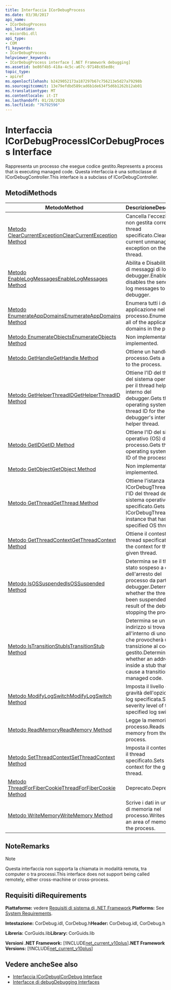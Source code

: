 ```yaml
---
title: Interfaccia ICorDebugProcess
ms.date: 03/30/2017
api_name:
- ICorDebugProcess
api_location:
- mscordbi.dll
api_type:
- COM
f1_keywords:
- ICorDebugProcess
helpviewer_keywords:
- ICorDebugProcess interface [.NET Framework debugging]
ms.assetid: be86f4b5-418a-4c5c-a67c-97148c65ed8c
topic_type:
- apiref
ms.openlocfilehash: b2429052173a187297b67c756213e5d27a79298b
ms.sourcegitcommit: 13e79efdbd589cad6b1de634f5d6b1262b12ab01
ms.translationtype: MT
ms.contentlocale: it-IT
ms.lasthandoff: 01/28/2020
ms.locfileid: "76792596"
---
```

# <a name="icordebugprocess-interface"></a><span data-ttu-id="c46dd-102">Interfaccia ICorDebugProcess</span><span class="sxs-lookup"><span data-stu-id="c46dd-102">ICorDebugProcess Interface</span></span>
<span data-ttu-id="c46dd-103">Rappresenta un processo che esegue codice gestito.</span><span class="sxs-lookup"><span data-stu-id="c46dd-103">Represents a process that is executing managed code.</span></span> <span data-ttu-id="c46dd-104">Questa interfaccia è una sottoclasse di ICorDebugController.</span><span class="sxs-lookup"><span data-stu-id="c46dd-104">This interface is a subclass of ICorDebugController.</span></span>  
  
## <a name="methods"></a><span data-ttu-id="c46dd-105">Metodi</span><span class="sxs-lookup"><span data-stu-id="c46dd-105">Methods</span></span>  
  
|<span data-ttu-id="c46dd-106">Metodo</span><span class="sxs-lookup"><span data-stu-id="c46dd-106">Method</span></span>|<span data-ttu-id="c46dd-107">Descrizione</span><span class="sxs-lookup"><span data-stu-id="c46dd-107">Description</span></span>|  
|------------|-----------------|  
|[<span data-ttu-id="c46dd-108">Metodo ClearCurrentException</span><span class="sxs-lookup"><span data-stu-id="c46dd-108">ClearCurrentException Method</span></span>](icordebugprocess-clearcurrentexception-method.md)|<span data-ttu-id="c46dd-109">Cancella l'eccezione non gestita corrente sul thread specificato.</span><span class="sxs-lookup"><span data-stu-id="c46dd-109">Clears the current unmanaged exception on the given thread.</span></span>|  
|[<span data-ttu-id="c46dd-110">Metodo EnableLogMessages</span><span class="sxs-lookup"><span data-stu-id="c46dd-110">EnableLogMessages Method</span></span>](icordebugprocess-enablelogmessages-method.md)|<span data-ttu-id="c46dd-111">Abilita e Disabilita l'invio di messaggi di log al debugger.</span><span class="sxs-lookup"><span data-stu-id="c46dd-111">Enables and disables the sending of log messages to the debugger.</span></span>|  
|[<span data-ttu-id="c46dd-112">Metodo EnumerateAppDomains</span><span class="sxs-lookup"><span data-stu-id="c46dd-112">EnumerateAppDomains Method</span></span>](icordebugprocess-enumerateappdomains-method.md)|<span data-ttu-id="c46dd-113">Enumera tutti i domini applicazione nel processo.</span><span class="sxs-lookup"><span data-stu-id="c46dd-113">Enumerates all of the application domains in the process.</span></span>|  
|[<span data-ttu-id="c46dd-114">Metodo EnumerateObjects</span><span class="sxs-lookup"><span data-stu-id="c46dd-114">EnumerateObjects Method</span></span>](icordebugprocess-enumerateobjects-method.md)|<span data-ttu-id="c46dd-115">Non implementato.</span><span class="sxs-lookup"><span data-stu-id="c46dd-115">Not implemented.</span></span>|  
|[<span data-ttu-id="c46dd-116">Metodo GetHandle</span><span class="sxs-lookup"><span data-stu-id="c46dd-116">GetHandle Method</span></span>](icordebugprocess-gethandle-method.md)|<span data-ttu-id="c46dd-117">Ottiene un handle per il processo.</span><span class="sxs-lookup"><span data-stu-id="c46dd-117">Gets a handle to the process.</span></span>|  
|[<span data-ttu-id="c46dd-118">Metodo GetHelperThreadID</span><span class="sxs-lookup"><span data-stu-id="c46dd-118">GetHelperThreadID Method</span></span>](icordebugprocess-gethelperthreadid-method.md)|<span data-ttu-id="c46dd-119">Ottiene l'ID del thread del sistema operativo per il thread helper interno del debugger.</span><span class="sxs-lookup"><span data-stu-id="c46dd-119">Gets the operating system (OS) thread ID for the debugger's internal helper thread.</span></span>|  
|[<span data-ttu-id="c46dd-120">Metodo GetID</span><span class="sxs-lookup"><span data-stu-id="c46dd-120">GetID Method</span></span>](icordebugprocess-getid-method.md)|<span data-ttu-id="c46dd-121">Ottiene l'ID del sistema operativo (OS) del processo.</span><span class="sxs-lookup"><span data-stu-id="c46dd-121">Gets the operating system (OS) ID of the process.</span></span>|  
|[<span data-ttu-id="c46dd-122">Metodo GetObject</span><span class="sxs-lookup"><span data-stu-id="c46dd-122">GetObject Method</span></span>](icordebugprocess-getobject-method.md)|<span data-ttu-id="c46dd-123">Non implementato.</span><span class="sxs-lookup"><span data-stu-id="c46dd-123">Not implemented.</span></span>|  
|[<span data-ttu-id="c46dd-124">Metodo GetThread</span><span class="sxs-lookup"><span data-stu-id="c46dd-124">GetThread Method</span></span>](icordebugprocess-getthread-method.md)|<span data-ttu-id="c46dd-125">Ottiene l'istanza di ICorDebugThread con l'ID del thread del sistema operativo specificato.</span><span class="sxs-lookup"><span data-stu-id="c46dd-125">Gets the ICorDebugThread instance that has the specified OS thread ID.</span></span>|  
|[<span data-ttu-id="c46dd-126">Metodo GetThreadContext</span><span class="sxs-lookup"><span data-stu-id="c46dd-126">GetThreadContext Method</span></span>](icordebugprocess-getthreadcontext-method.md)|<span data-ttu-id="c46dd-127">Ottiene il contesto per il thread specificato.</span><span class="sxs-lookup"><span data-stu-id="c46dd-127">Gets the context for the given thread.</span></span>|  
|[<span data-ttu-id="c46dd-128">Metodo IsOSSuspended</span><span class="sxs-lookup"><span data-stu-id="c46dd-128">IsOSSuspended Method</span></span>](icordebugprocess-isossuspended-method.md)|<span data-ttu-id="c46dd-129">Determina se il thread è stato sospeso a causa dell'arresto del processo da parte del debugger.</span><span class="sxs-lookup"><span data-stu-id="c46dd-129">Determines whether the thread has been suspended as a result of the debugger stopping the process.</span></span>|  
|[<span data-ttu-id="c46dd-130">Metodo IsTransitionStub</span><span class="sxs-lookup"><span data-stu-id="c46dd-130">IsTransitionStub Method</span></span>](icordebugprocess-istransitionstub-method.md)|<span data-ttu-id="c46dd-131">Determina se un indirizzo si trova all'interno di uno stub che provocherà una transizione al codice gestito.</span><span class="sxs-lookup"><span data-stu-id="c46dd-131">Determines whether an address is inside a stub that will cause a transition to managed code.</span></span>|  
|[<span data-ttu-id="c46dd-132">Metodo ModifyLogSwitch</span><span class="sxs-lookup"><span data-stu-id="c46dd-132">ModifyLogSwitch Method</span></span>](icordebugprocess-modifylogswitch-method.md)|<span data-ttu-id="c46dd-133">Imposta il livello di gravità dell'opzione di log specificata.</span><span class="sxs-lookup"><span data-stu-id="c46dd-133">Sets the severity level of the specified log switch.</span></span>|  
|[<span data-ttu-id="c46dd-134">Metodo ReadMemory</span><span class="sxs-lookup"><span data-stu-id="c46dd-134">ReadMemory Method</span></span>](icordebugprocess-readmemory-method.md)|<span data-ttu-id="c46dd-135">Legge la memoria dal processo.</span><span class="sxs-lookup"><span data-stu-id="c46dd-135">Reads memory from the process.</span></span>|  
|[<span data-ttu-id="c46dd-136">Metodo SetThreadContext</span><span class="sxs-lookup"><span data-stu-id="c46dd-136">SetThreadContext Method</span></span>](icordebugprocess-setthreadcontext-method.md)|<span data-ttu-id="c46dd-137">Imposta il contesto per il thread specificato.</span><span class="sxs-lookup"><span data-stu-id="c46dd-137">Sets the context for the given thread.</span></span>|  
|[<span data-ttu-id="c46dd-138">Metodo ThreadForFiberCookie</span><span class="sxs-lookup"><span data-stu-id="c46dd-138">ThreadForFiberCookie Method</span></span>](icordebugprocess-threadforfibercookie-method.md)|<span data-ttu-id="c46dd-139">Deprecato.</span><span class="sxs-lookup"><span data-stu-id="c46dd-139">Deprecated.</span></span>|  
|[<span data-ttu-id="c46dd-140">Metodo WriteMemory</span><span class="sxs-lookup"><span data-stu-id="c46dd-140">WriteMemory Method</span></span>](icordebugprocess-writememory-method.md)|<span data-ttu-id="c46dd-141">Scrive i dati in un'area di memoria nel processo.</span><span class="sxs-lookup"><span data-stu-id="c46dd-141">Writes data to an area of memory in the process.</span></span>|  
  
## <a name="remarks"></a><span data-ttu-id="c46dd-142">Note</span><span class="sxs-lookup"><span data-stu-id="c46dd-142">Remarks</span></span>  
  
> [!NOTE]
> <span data-ttu-id="c46dd-143">Questa interfaccia non supporta la chiamata in modalità remota, tra computer o tra processi.</span><span class="sxs-lookup"><span data-stu-id="c46dd-143">This interface does not support being called remotely, either cross-machine or cross-process.</span></span>  
  
## <a name="requirements"></a><span data-ttu-id="c46dd-144">Requisiti di</span><span class="sxs-lookup"><span data-stu-id="c46dd-144">Requirements</span></span>  
 <span data-ttu-id="c46dd-145">**Piattaforme:** vedere [Requisiti di sistema di .NET Framework](../../../../docs/framework/get-started/system-requirements.md).</span><span class="sxs-lookup"><span data-stu-id="c46dd-145">**Platforms:** See [System Requirements](../../../../docs/framework/get-started/system-requirements.md).</span></span>  
  
 <span data-ttu-id="c46dd-146">**Intestazione:** CorDebug.idl, CorDebug.h</span><span class="sxs-lookup"><span data-stu-id="c46dd-146">**Header:** CorDebug.idl, CorDebug.h</span></span>  
  
 <span data-ttu-id="c46dd-147">**Libreria:** CorGuids.lib</span><span class="sxs-lookup"><span data-stu-id="c46dd-147">**Library:** CorGuids.lib</span></span>  
  
 <span data-ttu-id="c46dd-148">**Versioni .NET Framework:** [!INCLUDE[net_current_v10plus](../../../../includes/net-current-v10plus-md.md)]</span><span class="sxs-lookup"><span data-stu-id="c46dd-148">**.NET Framework Versions:** [!INCLUDE[net_current_v10plus](../../../../includes/net-current-v10plus-md.md)]</span></span>  
  
## <a name="see-also"></a><span data-ttu-id="c46dd-149">Vedere anche</span><span class="sxs-lookup"><span data-stu-id="c46dd-149">See also</span></span>

- [<span data-ttu-id="c46dd-150">Interfaccia ICorDebug</span><span class="sxs-lookup"><span data-stu-id="c46dd-150">ICorDebug Interface</span></span>](icordebug-interface.md)
- [<span data-ttu-id="c46dd-151">Interfacce di debug</span><span class="sxs-lookup"><span data-stu-id="c46dd-151">Debugging Interfaces</span></span>](debugging-interfaces.md)
